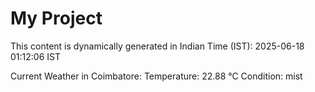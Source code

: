 # My Project

This content is dynamically generated in Indian Time (IST): 2025-06-18 01:12:06 IST


Current Weather in Coimbatore:
Temperature: 22.88 °C
Condition: mist
